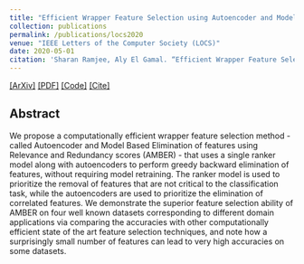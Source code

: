 ```yaml
---
title: "Efficient Wrapper Feature Selection using Autoencoder and Model Based Elimination"
collection: publications
permalink: /publications/locs2020
venue: "IEEE Letters of the Computer Society (LOCS)"
date: 2020-05-01
citation: 'Sharan Ramjee, Aly El Gamal. “Efficient Wrapper Feature Selection using Autoencoder and Model Based Elimination”. Submitted to IEEE Letters of the Computer Society (LOCS), May. 2020'
---  
```

[[ArXiv]](https://arxiv.org/abs/1905.11592)
[[PDF]](https://sharanramjee.github.io/files/publications/locs2020.pdf)
[[Code]](https://github.com/sharanramjee/AMBER)
[[Cite]](https://scholar.google.com/scholar?hl=en&as_sdt=0%2C15&q=Efficient+wrapper+feature+selection+using+autoencoder+and+model+based+elimination&btnG=#d=gs_cit&u=%2Fscholar%3Fq%3Dinfo%3A65EkRuyF9VsJ%3Ascholar.google.com%2F%26output%3Dcite%26scirp%3D0%26hl%3Den)

## Abstract
We propose a computationally efficient wrapper feature selection method - called Autoencoder and Model Based Elimination of features using Relevance and Redundancy scores (AMBER) - that uses a single ranker model along with autoencoders to perform greedy backward elimination of features, without requiring model retraining. The ranker model is used to prioritize the removal of features that are not critical to the classification task, while the autoencoders are used to prioritize the elimination of correlated features. We demonstrate the superior feature selection ability of AMBER on four well known datasets corresponding to different domain applications via comparing the accuracies with other computationally efficient state of the art feature selection techniques, and note how a surprisingly small number of features can lead to very high accuracies on some datasets.
